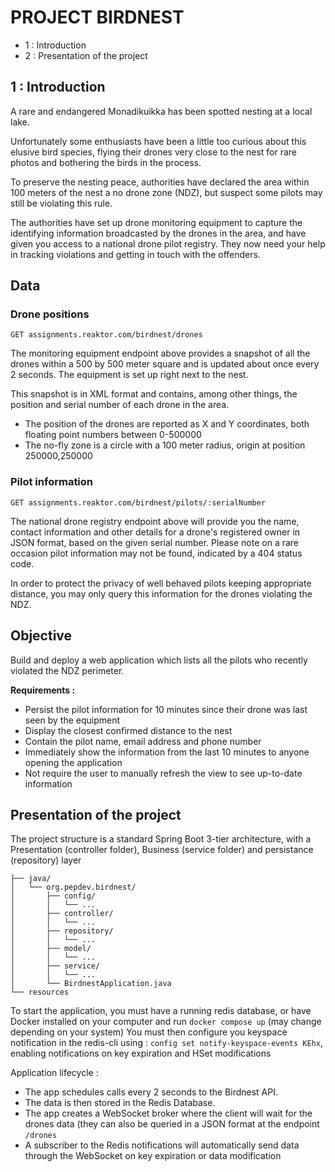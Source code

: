 # PROJECT BIRDNEST

- 1 : Introduction
- 2 : Presentation of the project
## 1 : Introduction 
A rare and endangered Monadikuikka has been spotted nesting at a local lake.

Unfortunately some enthusiasts have been a little too curious about this elusive bird species, flying their drones very close to the nest for rare photos and bothering the birds in the process.

To preserve the nesting peace, authorities have declared the area within 100 meters of the nest a no drone zone (NDZ), but suspect some pilots may still be violating this rule.

The authorities have set up drone monitoring equipment to capture the identifying information broadcasted by the drones in the area, and have given you access to a national drone pilot registry. They now need your help in tracking violations and getting in touch with the offenders.

## Data
### Drone positions

`GET assignments.reaktor.com/birdnest/drones`

The monitoring equipment endpoint above provides a snapshot of all the drones within a 500 by 500 meter square and is updated about once every 2 seconds. The equipment is set up right next to the nest.

This snapshot is in XML format and contains, among other things, the position and serial number of each drone in the area.

- The position of the drones are reported as X and Y coordinates, both floating point numbers between 0-500000
- The no-fly zone is a circle with a 100 meter radius, origin at position 250000,250000

### Pilot information

`GET assignments.reaktor.com/birdnest/pilots/:serialNumber`

The national drone registry endpoint above will provide you the name, contact information and other details for a drone's registered owner in JSON format, based on the given serial number. Please note on a rare occasion pilot information may not be found, indicated by a 404 status code.

In order to protect the privacy of well behaved pilots keeping appropriate distance, you may only query this information for the drones violating the NDZ.
## Objective

Build and deploy a web application which lists all the pilots who recently violated the NDZ perimeter.

**Requirements :**

- Persist the pilot information for 10 minutes since their drone was last seen by the equipment
- Display the closest confirmed distance to the nest
- Contain the pilot name, email address and phone number
- Immediately show the information from the last 10 minutes to anyone opening the application
- Not require the user to manually refresh the view to see up-to-date information

## Presentation of the project

The project structure is a standard Spring Boot 3-tier architecture, with a Presentation (controller folder), Business (service folder) and persistance (repository) layer

```
├── java/
│   └── org.pepdev.birdnest/
│       ├── config/
│       │   └── ...
│       ├── controller/
│       │   └── ...
│       ├── repository/
│       │   └── ...
│       ├── model/
│       │   └── ...
│       ├── service/
│       │   └── ...
│       └── BirdnestApplication.java
└── resources
```

To start the application, you must have a running redis database, or have Docker installed on your computer and run `docker compose up` (may change depending on your system)
You must then configure you keyspace notification in the redis-cli using : `config set notify-keyspace-events KEhx`, enabling notifications on key expiration and HSet modifications 

Application lifecycle :
- The app schedules calls every 2 seconds to the Birdnest API. 
- The data is then stored in the Redis Database.
- The app creates a WebSocket broker where the client will wait for the drones data (they can also be queried in a JSON format at the endpoint `/drones`
- A subscriber to the Redis notifications will automatically send data through the WebSocket on key expiration or data modification 
